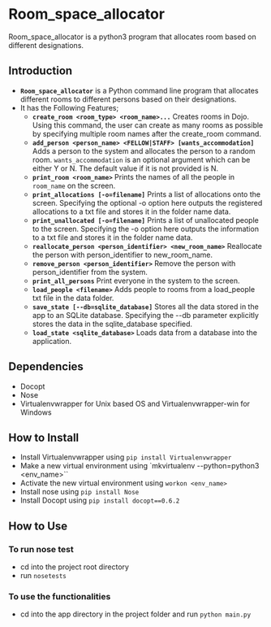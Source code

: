 # Room_space_allocator
Room_space_allocator is a python3 program that allocates room based on different designations.

## Introduction
* **`Room_space_allocator`** is a Python command line program that allocates different rooms to different persons based on their designations.
* It has the Following Features;
    - **`create_room <room_type> <room_name>...`** Creates rooms in Dojo. Using this command, the user can create as many rooms as possible by specifying multiple room names after the create_room command.
    - **`add_person <person_name> <FELLOW|STAFF> [wants_accommodation]`** Adds a person to the system and allocates the person to a random room. `wants_accommodation` is an optional argument which can be either Y or N. The default value if it is not provided is N.
    - **`print_room <room_name>`** Prints  the names of all the people in `room_name` on the screen.
    - **`print_allocations [-o=filename]`** Prints a list of allocations onto the screen. Specifying the optional -o option here outputs the registered allocations to a txt file and stores it in the folder name data.
    - **`print_unallocated [-o=filename]`** Prints a list of unallocated people to the screen. Specifying the -o option here outputs the information to a txt file and stores it in the folder name data.
    - **`reallocate_person <person_identifier> <new_room_name>`** Reallocate the person with person_identifier to new_room_name.
    - **`remove_person <person_identifier>`** Remove the person with person_identifier from the system.
    - **`print_all_persons`** Print everyone in the system to the screen.
    - **`load_people <filename>`** Adds people to rooms from a load_people txt file in the data folder.
    - **`save_state [--db=sqlite_database]`** Stores all the data stored in the app to an SQLite database. Specifying the --db parameter explicitly stores the data in the sqlite_database specified.
    - **`load_state <sqlite_database>`** Loads data from a database into the application.

## Dependencies
* Docopt
* Nose
* Virtualenvwrapper for Unix based OS and Virtualenvwrapper-win for Windows

## How to Install
* Install Virtualenvwrapper using `pip install Virtualenvwrapper`
* Make a new virtual environment using `mkvirtualenv --python=python3 <env_name>``
* Activate the new virtual environment using `workon <env_name>`
* Install nose using `pip install Nose`
* Install Docopt using `pip install docopt==0.6.2`

## How to Use
### To run nose test
* cd into the project root directory
* run `nosetests`

### To use the functionalities
* cd into the app directory in the project folder and run `python main.py`
